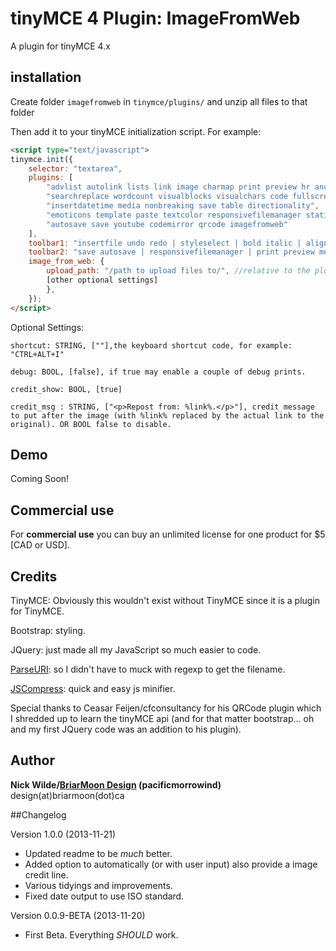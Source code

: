 tinyMCE 4 Plugin: ImageFromWeb
==============================

A plugin for tinyMCE 4.x

## installation

Create folder `imagefromweb` in `tinymce/plugins/` and unzip all files to that folder

Then add it to your tinyMCE initialization script. For example:

```html
<script type="text/javascript">
tinymce.init({
	selector: "textarea",
	plugins: [
        "advlist autolink lists link image charmap print preview hr anchor pagebreak",
        "searchreplace wordcount visualblocks visualchars code fullscreen",
        "insertdatetime media nonbreaking save table directionality",
        "emoticons template paste textcolor responsivefilemanager statistics importcss",
		"autosave save youtube codemirror qrcode imagefromweb"
    ],
    toolbar1: "insertfile undo redo | styleselect | bold italic | alignleft aligncenter alignright alignjustify | bullist numlist outdent indent | link image",
    toolbar2: "save autosave | responsivefilemanager | print preview media | forecolor backcolor emoticons | code | youtube | qrcode | image_from_web",
    image_from_web: {
        upload_path: "/path to upload files to/", //relative to the plugin location. - if unset will default to "../../../../media/images/"
		[other optional settings]		
		},  
	});
</script>
```

Optional Settings:

    shortcut: STRING, [""],the keyboard shortcut code, for example: "CTRL+ALT+I"

    debug: BOOL, [false], if true may enable a couple of debug prints.
    
    credit_show: BOOL, [true]
    
    credit_msg : STRING, ["<p>Repost from: %link%.</p>"], credit message to put after the image (with %link% replaced by the actual link to the original). OR BOOL false to disable. 

## Demo

Coming Soon!

## Commercial use

For <b>commercial use</b> you can buy an unlimited license for one product for $5 [CAD or USD].

## Credits

TinyMCE: Obviously this wouldn't exist without TinyMCE since it is a plugin for TinyMCE.

Bootstrap: styling.

JQuery: just made all my JavaScript so much easier to code.

[ParseURI](http://blog.stevenlevithan.com/archives/parseuri): so I didn't have to muck with regexp to get the filename.

[JSCompress](http://jscompress.com/): quick and easy js minifier.


Special thanks to Ceasar Feijen/cfconsultancy for his QRCode plugin which I shredded up to learn the tinyMCE api (and for that matter bootstrap... oh and my first JQuery code was an addition to his plugin).

## Author
**Nick Wilde/[BriarMoon Design](http://www.briarmoon.ca/design/) (pacificmorrowind)**
design(at)briarmoon(dot)ca

##Changelog

Version 1.0.0 (2013-11-21)

*   Updated readme to be *much* better.
*   Added option to automatically (or with user input) also provide a image credit line.
*   Various tidyings and improvements.
*   Fixed date output to use ISO standard.
    
Version 0.0.9-BETA (2013-11-20)

*   First Beta. Everything *SHOULD* work.